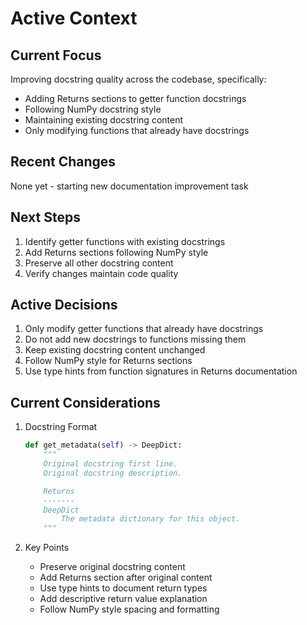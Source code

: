 # Active Context

## Current Focus
Improving docstring quality across the codebase, specifically:
- Adding Returns sections to getter function docstrings
- Following NumPy docstring style
- Maintaining existing docstring content
- Only modifying functions that already have docstrings

## Recent Changes
None yet - starting new documentation improvement task

## Next Steps
1. Identify getter functions with existing docstrings
2. Add Returns sections following NumPy style
3. Preserve all other docstring content
4. Verify changes maintain code quality

## Active Decisions
1. Only modify getter functions that already have docstrings
2. Do not add new docstrings to functions missing them
3. Keep existing docstring content unchanged
4. Follow NumPy style for Returns sections
5. Use type hints from function signatures in Returns documentation

## Current Considerations
1. Docstring Format
   ```python
   def get_metadata(self) -> DeepDict:
       """
       Original docstring first line.
       Original docstring description.

       Returns
       -------
       DeepDict
           The metadata dictionary for this object.
       """
   ```

2. Key Points
   - Preserve original docstring content
   - Add Returns section after original content
   - Use type hints to document return types
   - Add descriptive return value explanation
   - Follow NumPy style spacing and formatting
